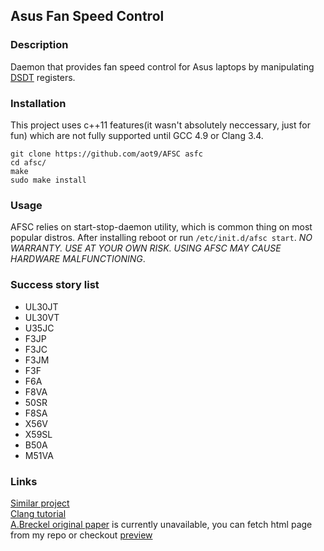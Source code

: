 ## Asus Fan Speed Control

### Description
Daemon that provides fan speed control for Asus laptops by manipulating [DSDT](https://wiki.archlinux.org/index.php/DSDT) registers.
### Installation
This project uses c++11 features(it wasn't absolutely neccessary, just for fun) which are not fully supported until GCC 4.9 or Clang 3.4.

    git clone https://github.com/aot9/AFSC asfc
    cd afsc/
    make
    sudo make install
### Usage
AFSC relies on start-stop-daemon utility, which is common thing on most popular distros.
After installing reboot or run `/etc/init.d/afsc start`. *NO WARRANTY. USE AT YOUR OWN RISK. USING AFSC MAY CAUSE HARDWARE MALFUNCTIONING*.

### Success story list
* UL30JT
* UL30VT
* U35JC
* F3JP
* F3JC
* F3JM
* F3F
* F6A
* F8VA
* 50SR
* F8SA
* X56V
* X59SL
* B50A
* M51VA


### Links
[Similar project](https://github.com/nicolai-rostov/asus-fancontrol)<br>
[Clang tutorial](https://solarianprogrammer.com/2013/01/17/building-clang-libcpp-ubuntu-linux/)<br>
[A.Breckel original paper](http://www.aneas.org/knowledge/asus_f3jp_fan_control.php) is currently unavailable, you can fetch html page from my repo or checkout [preview](https://github.com/aot9/AFSC/blob/master/asus_f3jp_fan_control.md)<br>


